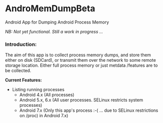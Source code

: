 # AndroMemDumpBeta
Android App for Dumping Android Process Memory

*NB: Not yet functional. Still a work in progress ...*

<h3>Introduction:</h3>
The aim of this app is to collect process memory dumps, and store them either on disk (SDCard), or transmit them over the network to some remote storage location. Either full process memory or just metdata /features are to be collected.

**Current Features:**
- Listing running processes
    - Android 4.x (All processes)
    - Android 5.x, 6.x (All user processes. SELinux restricts system processes)
    - Android 7.x (Only this app's process :-( ... due to SELinux restrictions on /proc) in Android 7.x)